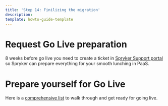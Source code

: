 ```yaml
---
title: 'Step 14: Finilizing the migration'
description: 
template: howto-guide-template
---
```


# Request Go Live preparation
8 weeks before go live you need to create a ticket in [Spryker Support portal](https://support.spryker.com/) so Spryker can prepare everything for your smooth lunching in PaaS.

# Prepare yourself for Go Live
Here is a [comprehensive list](docs/ca/dev/preparation-for-going-live.html#eight-weeks-before-go-live) to walk through and get ready for going live.
